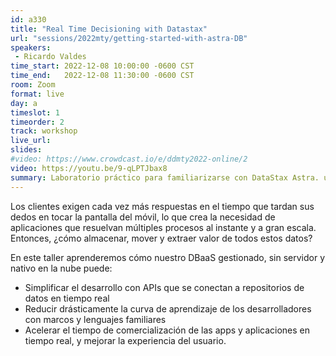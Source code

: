 ```yaml
---
id: a330
title: "Real Time Decisioning with Datastax"
url: "sessions/2022mty/getting-started-with-astra-DB"
speakers:
 - Ricardo Valdes
time_start: 2022-12-08 10:00:00 -0600 CST
time_end:   2022-12-08 11:30:00 -0600 CST
room: Zoom
format: live
day: a
timeslot: 1
timeorder: 2
track: workshop
live_url: 
slides: 
#video: https://www.crowdcast.io/e/ddmty2022-online/2
video: https://youtu.be/9-qLPTJbax8
summary: Laboratorio práctico para familiarizarse con DataStax Astra. una base de datos serverless basada en Apache Cassandra.
---
```


Los clientes exigen cada vez más respuestas en el tiempo que tardan sus dedos en tocar la pantalla del móvil, lo que crea la necesidad de aplicaciones que resuelvan múltiples procesos al instante y a gran escala. Entonces, ¿cómo almacenar, mover y extraer valor de todos estos datos?

En este taller aprenderemos cómo nuestro DBaaS gestionado, sin servidor y nativo en la nube puede:
* Simplificar el desarrollo con APIs que se conectan a repositorios de datos en tiempo real
* Reducir drásticamente la curva de aprendizaje de los desarrolladores con marcos y lenguajes familiares
* Acelerar el tiempo de comercialización de las apps y aplicaciones en tiempo real, y mejorar la experiencia del usuario.
